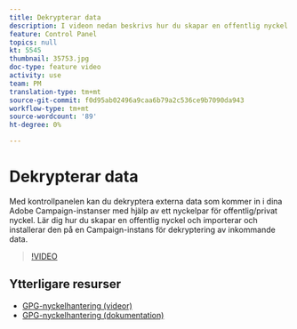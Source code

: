 ```yaml
---
title: Dekrypterar data
description: I videon nedan beskrivs hur du skapar en offentlig nyckel och importerar och installerar den på en Campaign-instans för att dekryptera data.
feature: Control Panel
topics: null
kt: 5545
thumbnail: 35753.jpg
doc-type: feature video
activity: use
team: PM
translation-type: tm+mt
source-git-commit: f0d95ab02496a9caa6b79a2c536ce9b7090da943
workflow-type: tm+mt
source-wordcount: '89'
ht-degree: 0%

---
```



# Dekrypterar data

Med kontrollpanelen kan du dekryptera externa data som kommer in i dina Adobe Campaign-instanser med hjälp av ett nyckelpar för offentlig/privat nyckel.
Lär dig hur du skapar en offentlig nyckel och importerar och installerar den på en Campaign-instans för dekryptering av inkommande data.

>[!VIDEO](https://video.tv.adobe.com/v/35753?quality=12)

## Ytterligare resurser

* [GPG-nyckelhantering (videor)](./gpg-key-management-overview.md)
* [GPG-nyckelhantering (dokumentation)](https://docs.adobe.com/content/help/en/control-panel/using/instances-settings/gpg-keys-management.html)
